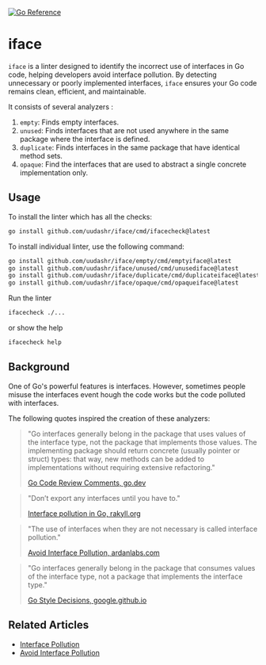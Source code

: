 [![Go Reference](https://pkg.go.dev/badge/github.com/uudashr/iface.svg)](https://pkg.go.dev/github.com/uudashr/iface)

# iface
`iface` is a linter designed to identify the incorrect use of interfaces in Go code, helping developers avoid interface pollution. By detecting unnecessary or poorly implemented interfaces, `iface` ensures your Go code remains clean, efficient, and maintainable.

It consists of several analyzers :
1. `empty`: Finds empty interfaces.
2. `unused`: Finds interfaces that are not used anywhere in the same package where the interface is defined.
3. `duplicate`: Finds interfaces in the same package that have identical method sets.
4. `opaque`: Find the interfaces that are used to abstract a single concrete implementation only.

## Usage

To install the linter which has all the checks:
```sh
go install github.com/uudashr/iface/cmd/ifacecheck@latest
```

To install individual linter, use the following command:
```sh
go install github.com/uudashr/iface/empty/cmd/emptyiface@latest
go install github.com/uudashr/iface/unused/cmd/unusediface@latest
go install github.com/uudashr/iface/duplicate/cmd/duplicateiface@latest
go install github.com/uudashr/iface/opaque/cmd/opaqueiface@latest
```

Run the linter
```sh
ifacecheck ./...
```

or show the help
```sh
ifacecheck help
```

## Background
One of Go's powerful features is interfaces. However, sometimes people misuse the interfaces event hough the code works but the code polluted with interfaces.

The following quotes inspired the creation of these analyzers:

> "Go interfaces generally belong in the package that uses values of the interface type, not the package that implements those values. The implementing package should return concrete (usually pointer or struct) types: that way, new methods can be added to implementations without requiring extensive refactoring."
>
> [Go Code Review Comments, go.dev](https://go.dev/wiki/CodeReviewComments#interfaces)


> "Don’t export any interfaces until you have to."
>
> [Interface pollution in Go, rakyll.org](https://rakyll.org/interface-pollution/)


> "The use of interfaces when they are not necessary is called interface pollution."
> 
> [Avoid Interface Pollution, ardanlabs.com](https://www.ardanlabs.com/blog/2016/10/avoid-interface-pollution.html)

> "Go interfaces generally belong in the package that consumes values of the interface type, not a package that implements the interface type."
>
> [Go Style Decisions, google.github.io](https://google.github.io/styleguide/go/decisions#interfaces)

## Related Articles
- [Interface Pollution](https://rakyll.org/interface-pollution/)
- [Avoid Interface Pollution](https://www.ardanlabs.com/blog/2016/10/avoid-interface-pollution.html)

